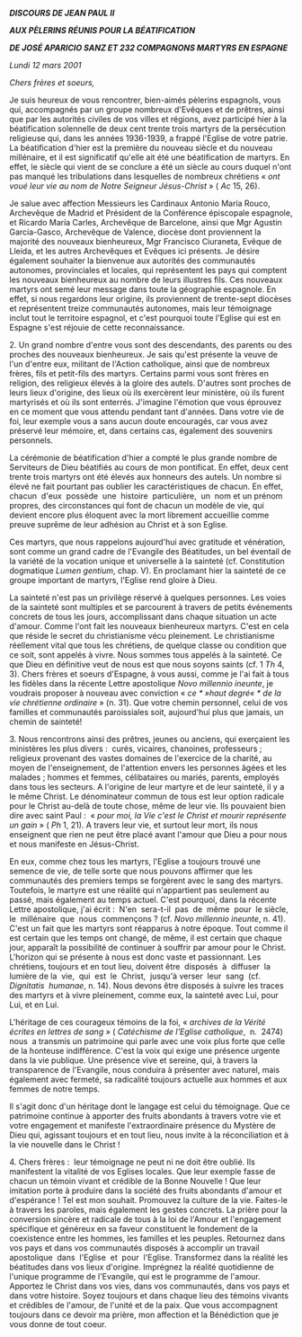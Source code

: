 ***DISCOURS DE JEAN PAUL II***

***AUX PÈLERINS RÉUNIS POUR LA BÉATIFICATION***

***DE JOSÉ APARICIO SANZ ET 232 COMPAGNONS MARTYRS EN ESPAGNE***

*Lundi 12 mars 2001*

*Chers frères et soeurs,*

Je suis heureux de vous rencontrer, bien-aimés pèlerins espagnols, vous qui, accompagnés par un groupe nombreux d'Evêques et de prêtres, ainsi que par les autorités civiles de vos villes et régions, avez participé hier à la béatification solennelle de deux cent trente trois martyrs de la persécution religieuse qui, dans les années 1936-1939, a frappé l'Eglise de votre patrie. La béatification d'hier est la première du nouveau siècle et du nouveau millénaire, et il est significatif qu'elle ait été une béatification de martyrs. En effet, le siècle qui vient de se conclure a été un siècle au cours duquel n'ont pas manqué les tribulations dans lesquelles de nombreux chrétiens « *ont voué leur vie au nom de Notre Seigneur Jésus-Christ* » ( *Ac* 15, 26).

Je salue avec affection Messieurs les Cardinaux Antonio María Rouco, Archevêque de Madrid et Président de la Conférence épiscopale espagnole, et Ricardo María Carles, Archevêque de Barcelone, ainsi que Mgr Agustin García-Gasco, Archevêque de Valence, diocèse dont proviennent la majorité des nouveaux bienheureux, Mgr Francisco Ciuraneta, Evêque de Lleida, et les autres Archevêques et Evêques ici présents. Je désire également souhaiter la bienvenue aux autorités des communautés autonomes, provinciales et locales, qui représentent les pays qui comptent les nouveaux bienheureux au nombre de leurs illustres fils. Ces nouveaux martyrs ont semé leur message dans toute la géographie espagnole. En effet, si nous regardons leur origine, ils proviennent de trente-sept diocèses et représentent treize communautés autonomes, mais leur témoignage inclut tout le territoire espagnol, et c'est pourquoi toute l'Eglise qui est en Espagne s'est réjouie de cette reconnaissance.

2. Un grand nombre d'entre vous sont des descendants, des parents ou des proches des nouveaux bienheureux. Je sais qu'est présente la veuve de l'un d'entre eux, militant de l'Action catholique, ainsi que de nombreux frères, fils et petit-fils des martyrs. Certains parmi vous sont frères en religion, des religieux élevés à la gloire des autels. D'autres sont proches de leurs lieux d'origine, des lieux où ils exercèrent leur ministère, où ils furent martyrisés et où ils sont enterrés. J'imagine l'émotion que vous éprouvez en ce moment que vous attendu pendant tant d'années. Dans votre vie de foi, leur exemple vous a sans aucun doute encouragés, car vous avez préservé leur mémoire, et, dans certains cas, également des souvenirs personnels.

La cérémonie de béatification d'hier a compté le plus grande nombre de Serviteurs de Dieu béatifiés au cours de mon pontificat. En effet, deux cent trente trois martyrs ont été élevés aux honneurs des autels. Un nombre si élevé ne fait pourtant pas oublier les caractéristiques de chacun. En effet, chacun  d'eux  possède  une  histoire  particulière,  un  nom et un prénom propres, des circonstances qui font de chacun un modèle de vie, qui devient encore plus éloquent avec la mort librement accueillie comme preuve suprême de leur adhésion au Christ et à son Eglise.

Ces martyrs, que nous rappelons aujourd'hui avec gratitude et vénération, sont comme un grand cadre de l'Evangile des Béatitudes, un bel éventail de la variété de la vocation unique et universelle à la sainteté (cf. Constitution dogmatique *Lumen gentium*, chap. V). En proclamant hier la sainteté de ce groupe important de martyrs, l'Eglise rend gloire à Dieu.

La sainteté n'est pas un privilège réservé à quelques personnes. Les voies de la sainteté sont multiples et se parcourent à travers de petits événements concrets de tous les jours, accomplissant dans chaque situation un acte d'amour. Comme l'ont fait les nouveaux bienheureux martyrs. C'est en cela que réside le secret du christianisme vécu pleinement. Le christianisme réellement vital que tous les chrétiens, de quelque classe ou condition que ce soit, sont appelés à vivre. Nous sommes tous appelés à la sainteté. Ce que Dieu en définitive veut de nous est que nous soyons saints (cf. 1 *Th* 4, 3). Chers frères et soeurs d'Espagne, à vous aussi, comme je l'ai fait à tous les fidèles dans la récente Lettre apostolique *Novo millennio ineunte*, je voudrais proposer à nouveau avec conviction « *ce * »haut degré« * de la vie chrétienne ordinaire* » (n. 31). Que votre chemin personnel, celui de vos familles et communautés paroissiales soit, aujourd'hui plus que jamais, un chemin de sainteté!

3. Nous rencontrons ainsi des prêtres, jeunes ou anciens, qui exerçaient les ministères les plus divers :  curés, vicaires, chanoines, professeurs ; religieux provenant des vastes domaines de l'exercice de la charité, au moyen de l'enseignement, de l'attention envers les personnes âgées et les malades ; hommes et femmes, célibataires ou mariés, parents, employés dans tous les secteurs. A l'origine de leur martyre et de leur sainteté, il y a le même Christ. Le dénominateur commun de tous est leur option radicale pour le Christ au-delà de toute chose, même de leur vie. Ils pouvaient bien dire avec saint Paul :  « *pour moi, la Vie c'est le Christ et mourir représente un gain* » ( *Ph* 1, 21). A travers leur vie, et surtout leur mort, ils nous enseignent que rien ne peut être placé avant l'amour que Dieu a pour nous et nous manifeste en Jésus-Christ.

En eux, comme chez tous les martyrs, l'Eglise a toujours trouvé une semence de vie, de telle sorte que nous pouvons affirmer que les communautés des premiers temps se forgèrent avec le sang des martyrs. Toutefois, le martyre est une réalité qui n'appartient pas seulement au passé, mais également au temps actuel. C'est pourquoi, dans la récente Lettre apostolique, j'ai écrit :  N'en  sera-t-il  pas  de  même  pour  le siècle,  le  millénaire  que  nous  commençons ? (cf. *Novo millennio ineunte*, n. 41). C'est un fait que les martyrs sont réapparus à notre époque. Tout comme il est certain que les temps ont changé, de même, il est certain que chaque jour, apparaît la possibilité de continuer à souffrir par amour pour le Christ. L'horizon qui se présente à nous est donc vaste et passionnant. Les chrétiens, toujours et en tout lieu, doivent être  disposés  à  diffuser  la  lumière de la  vie,  qui  est  le  Christ,  jusqu'à verser  leur  sang  (cf.  *Dignitatis  humanae*, n. 14). Nous devons être disposés à suivre les traces des martyrs et à vivre pleinement, comme eux, la sainteté avec Lui, pour Lui, et en Lui.

L'héritage de ces courageux témoins de la foi, « *archives de la Vérité écrites en lettres de sang* » ( *Catéchisme de l'Eglise catholique*,  n.  2474)  nous  a transmis un patrimoine qui parle avec une voix plus forte que celle de la honteuse indifférence. C'est la voix qui exige une présence urgente dans la vie publique. Une présence vive et sereine, qui, à travers la transparence de l'Evangile, nous conduira à présenter avec naturel, mais également avec fermeté, sa radicalité toujours actuelle aux hommes et aux femmes de notre temps.

Il s'agit donc d'un héritage dont le langage est celui du témoignage. Que ce patrimoine continue à apporter des fruits abondants à travers votre vie et votre engagement et manifeste l'extraordinaire présence du Mystère de Dieu qui, agissant toujours et en tout lieu, nous invite à la réconciliation et à la vie nouvelle dans le Christ !

4. Chers frères :  leur témoignage ne peut ni ne doit être oublié. Ils manifestent la vitalité de vos Eglises locales. Que leur exemple fasse de chacun un témoin vivant et crédible de la Bonne Nouvelle ! Que leur imitation porte à produire dans la société des fruits abondants d'amour et d'espérance ! Tel est mon souhait. Promouvez la culture de la vie. Faites-le à travers les paroles, mais également les gestes concrets. La prière pour la conversion sincère et radicale de tous à la loi de l'Amour et l'engagement spécifique et généreux en sa faveur constituent le fondement de la coexistence entre les hommes, les familles et les peuples. Retournez dans vos pays et dans vos communautés disposés à accomplir un travail apostolique  dans  l'Eglise  et  pour  l'Eglise. Transformez dans la réalité les béatitudes dans vos lieux d'origine. Imprégnez la réalité quotidienne de l'unique programme de l'Evangile, qui est le programme de l'amour. Apportez le Christ dans vos vies, dans vos communautés, dans vos pays et dans votre histoire. Soyez toujours et dans chaque lieu des témoins vivants et crédibles de l'amour, de l'unité et de la paix. Que vous accompagnent toujours dans ce devoir ma prière, mon affection et la Bénédiction que je vous donne de tout coeur.